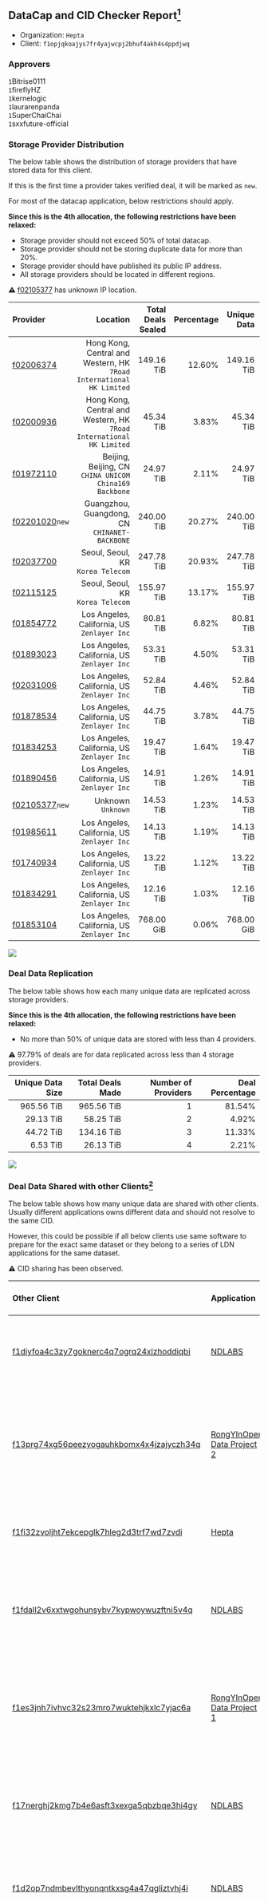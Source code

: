 ## DataCap and CID Checker Report[^1]
 - Organization: `Hepta`
 - Client: `f1opjqkoajys7fr4yajwcpj2bhuf4akh4s4ppdjwq`
### Approvers
`1`Bitrise0111<br/>`1`fireflyHZ<br/>`1`kernelogic<br/>`1`laurarenpanda<br/>`1`SuperChaiChai<br/>`1`sxxfuture-official

### Storage Provider Distribution
The below table shows the distribution of storage providers that have stored data for this client.

If this is the first time a provider takes verified deal, it will be marked as `new`.

For most of the datacap application, below restrictions should apply.

**Since this is the 4th allocation, the following restrictions have been relaxed:**
 - Storage provider should not exceed 50% of total datacap.
 - Storage provider should not be storing duplicate data for more than 20%.
 - Storage provider should have published its public IP address.
 - All storage providers should be located in different regions.

⚠️ [f02105377](https://filfox.info/en/address/f02105377) has unknown IP location.

| Provider                                                    |                                                                Location | Total Deals Sealed | Percentage | Unique Data | Duplicate Deals |
| :---------------------------------------------------------- | ----------------------------------------------------------------------: | -----------------: | ---------: | ----------: | --------------: |
| [f02006374](https://filfox.info/en/address/f02006374)       | Hong Kong, Central and Western, HK<br/>`7Road International HK Limited` |         149.16 TiB |     12.60% |  149.16 TiB |           0.00% |
| [f02000936](https://filfox.info/en/address/f02000936)       | Hong Kong, Central and Western, HK<br/>`7Road International HK Limited` |          45.34 TiB |      3.83% |   45.34 TiB |           0.00% |
| [f01972110](https://filfox.info/en/address/f01972110)       |               Beijing, Beijing, CN<br/>`CHINA UNICOM China169 Backbone` |          24.97 TiB |      2.11% |   24.97 TiB |           0.00% |
| [f02201020](https://filfox.info/en/address/f02201020)`new`  |                        Guangzhou, Guangdong, CN<br/>`CHINANET-BACKBONE` |         240.00 TiB |     20.27% |  240.00 TiB |           0.00% |
| [f02037700](https://filfox.info/en/address/f02037700)       |                                    Seoul, Seoul, KR<br/>`Korea Telecom` |         247.78 TiB |     20.93% |  247.78 TiB |           0.00% |
| [f02115125](https://filfox.info/en/address/f02115125)       |                                    Seoul, Seoul, KR<br/>`Korea Telecom` |         155.97 TiB |     13.17% |  155.97 TiB |           0.00% |
| [f01854772](https://filfox.info/en/address/f01854772)       |                          Los Angeles, California, US<br/>`Zenlayer Inc` |          80.81 TiB |      6.82% |   80.81 TiB |           0.00% |
| [f01893023](https://filfox.info/en/address/f01893023)       |                          Los Angeles, California, US<br/>`Zenlayer Inc` |          53.31 TiB |      4.50% |   53.31 TiB |           0.00% |
| [f02031006](https://filfox.info/en/address/f02031006)       |                          Los Angeles, California, US<br/>`Zenlayer Inc` |          52.84 TiB |      4.46% |   52.84 TiB |           0.00% |
| [f01878534](https://filfox.info/en/address/f01878534)       |                          Los Angeles, California, US<br/>`Zenlayer Inc` |          44.75 TiB |      3.78% |   44.75 TiB |           0.00% |
| [f01834253](https://filfox.info/en/address/f01834253)       |                          Los Angeles, California, US<br/>`Zenlayer Inc` |          19.47 TiB |      1.64% |   19.47 TiB |           0.00% |
| [f01890456](https://filfox.info/en/address/f01890456)       |                          Los Angeles, California, US<br/>`Zenlayer Inc` |          14.91 TiB |      1.26% |   14.91 TiB |           0.00% |
| [f02105377](https://filfox.info/en/address/f02105377)`new`  |                                                   Unknown<br/>`Unknown` |          14.53 TiB |      1.23% |   14.53 TiB |           0.00% |
| [f01985611](https://filfox.info/en/address/f01985611)       |                          Los Angeles, California, US<br/>`Zenlayer Inc` |          14.13 TiB |      1.19% |   14.13 TiB |           0.00% |
| [f01740934](https://filfox.info/en/address/f01740934)       |                          Los Angeles, California, US<br/>`Zenlayer Inc` |          13.22 TiB |      1.12% |   13.22 TiB |           0.00% |
| [f01834291](https://filfox.info/en/address/f01834291)       |                          Los Angeles, California, US<br/>`Zenlayer Inc` |          12.16 TiB |      1.03% |   12.16 TiB |           0.00% |
| [f01853104](https://filfox.info/en/address/f01853104)       |                          Los Angeles, California, US<br/>`Zenlayer Inc` |         768.00 GiB |      0.06% |  768.00 GiB |           0.00% |

<img src="https://raw.githubusercontent.com/data-preservation-programs/filplus-checker-assets/main/filecoin-project/filecoin-plus-large-datasets/issues/1731/1686655519196.png"/>

### Deal Data Replication
The below table shows how each many unique data are replicated across storage providers.


**Since this is the 4th allocation, the following restrictions have been relaxed:**
- No more than 50% of unique data are stored with less than 4 providers.

⚠️ 97.79% of deals are for data replicated across less than 4 storage providers.

| Unique Data Size | Total Deals Made | Number of Providers | Deal Percentage |
| ---------------: | ---------------: | ------------------: | --------------: |
|       965.56 TiB |       965.56 TiB |                   1 |          81.54% |
|        29.13 TiB |        58.25 TiB |                   2 |           4.92% |
|        44.72 TiB |       134.16 TiB |                   3 |          11.33% |
|         6.53 TiB |        26.13 TiB |                   4 |           2.21% |

<img src="https://raw.githubusercontent.com/data-preservation-programs/filplus-checker-assets/main/filecoin-project/filecoin-plus-large-datasets/issues/1731/1686655519753.png"/>

### Deal Data Shared with other Clients[^3]
The below table shows how many unique data are shared with other clients.
Usually different applications owns different data and should not resolve to the same CID.

However, this could be possible if all below clients use same software to prepare for the exact same dataset or they belong to a series of LDN applications for the same dataset.

⚠️ CID sharing has been observed.

| Other Client                                                                                                          | Application                                                                                                | Total Deals Affected | Unique CIDs | Approvers                                                                                                                                                                      |
| :-------------------------------------------------------------------------------------------------------------------- | :--------------------------------------------------------------------------------------------------------- | -------------------: | ----------: | :----------------------------------------------------------------------------------------------------------------------------------------------------------------------------- |
| [f1diyfoa4c3zy7goknerc4q7ogrq24xlzhoddiqbi](https://filfox.info/en/address/f1diyfoa4c3zy7goknerc4q7ogrq24xlzhoddiqbi) | [NDLABS](https://github.com/filecoin-project/filecoin-plus-large-datasets/issues/1723)                     |             5.59 TiB |         101 | `1`Chuangshi1<br/>`1`DaYouGroup<br/>`1`kernelogic<br/>`1`laurarenpanda<br/>`1`sxxfuture-official<br/>`1`YuanHeHK                                                               |
| [f13prg74xg56peezyogauhkbomx4x4jzajyczh34q](https://filfox.info/en/address/f13prg74xg56peezyogauhkbomx4x4jzajyczh34q) | [RongYInOpen Data Project 2](https://github.com/filecoin-project/filecoin-plus-large-datasets/issues/1580) |             3.31 TiB |          94 | `1`1ane-1<br/>`1`fireflyHZ<br/>`1`flyworker<br/>`2`kernelogic<br/>`1`luobin544<br/>`1`mikezli<br/>`1`NiwanDao<br/>`1`sxxfuture-official<br/>`1`Tom-OriginStorage               |
| [f1fi32zvoljht7ekcepglk7hleg2d3trf7wd7zvdi](https://filfox.info/en/address/f1fi32zvoljht7ekcepglk7hleg2d3trf7wd7zvdi) | [Hepta](https://github.com/filecoin-project/filecoin-plus-large-datasets/issues/1693)                      |             3.13 TiB |          92 | `1`Bitrise0111<br/>`1`fireflyHZ<br/>`1`Joyologist<br/>`1`kernelogic<br/>`1`laurarenpanda<br/>`1`SuperChaiChai                                                                  |
| [f1fdall2v6xxtwgohunsybv7kypwoywuzftni5v4q](https://filfox.info/en/address/f1fdall2v6xxtwgohunsybv7kypwoywuzftni5v4q) | [NDLABS](https://github.com/filecoin-project/filecoin-plus-large-datasets/issues/1721)                     |             1.28 TiB |          41 | `1`Chuangshi1<br/>`1`DaYouGroup<br/>`1`kernelogic<br/>`1`laurarenpanda<br/>`1`NiwanDao<br/>`1`psh0691<br/>`1`sxxfuture-official<br/>`1`YuanHeHK                                |
| [f1es3jnh7ivhvc32s23mro7wuktehjkxlc7yjac6a](https://filfox.info/en/address/f1es3jnh7ivhvc32s23mro7wuktehjkxlc7yjac6a) | [RongYInOpen Data Project 1](https://github.com/filecoin-project/filecoin-plus-large-datasets/issues/1579) |           864.00 GiB |          25 | `1`1ane-1<br/>`1`flyworker<br/>`1`kernelogic<br/>`1`luobin544<br/>`1`mikezli<br/>`1`NiwanDao<br/>`1`sxxfuture-official<br/>`1`Tom-OriginStorage                                |
| [f17nerghj2kmg7b4e6asft3xexga5qbzbqe3hi4gy](https://filfox.info/en/address/f17nerghj2kmg7b4e6asft3xexga5qbzbqe3hi4gy) | [NDLABS](https://github.com/filecoin-project/filecoin-plus-large-datasets/issues/1523)                     |           608.00 GiB |          17 | `1`1ane-1<br/>`1`AlanGreaterheat<br/>`1`DaYouGroup<br/>`1`ipfscn<br/>`1`Joss-Hua<br/>`1`kernelogic<br/>`1`luobin544<br/>`1`NiwanDao<br/>`2`psh0691                             |
| [f1d2op7ndmbevlthyonqntkxsg4a47qgliztvhj4i](https://filfox.info/en/address/f1d2op7ndmbevlthyonqntkxsg4a47qgliztvhj4i) | [NDLABS](https://github.com/filecoin-project/filecoin-plus-large-datasets/issues/1720)                     |           576.00 GiB |          18 | `1`Chuangshi1<br/>`1`DaYouGroup<br/>`1`kernelogic<br/>`1`laurarenpanda<br/>`1`sxxfuture-official<br/>`1`YuanHeHK                                                               |
| [f1ojiggunuyo6vnqzdq4ameg2zxs3pvvd3z5bxqwy](https://filfox.info/en/address/f1ojiggunuyo6vnqzdq4ameg2zxs3pvvd3z5bxqwy) | [NDLABS](https://github.com/filecoin-project/filecoin-plus-large-datasets/issues/1524)                     |           160.00 GiB |           2 | `1`flyworker<br/>`1`ipfscn<br/>`1`kernelogic<br/>`1`luobin544<br/>`1`mikezli<br/>`1`NiwanDao<br/>`1`psh0691<br/>`1`sxxfuture-official<br/>`1`Tom-OriginStorage<br/>`1`YuanHeHK |

[^1]: To manually trigger this report, add a comment with text `checker:manualTrigger`

[^2]: Deals from those addresses are combined into this report as they are specified with `checker:manualTrigger`

[^3]: To manually trigger this report with deals from other related addresses, add a comment with text `checker:manualTrigger <other_address_1> <other_address_2> ...`
